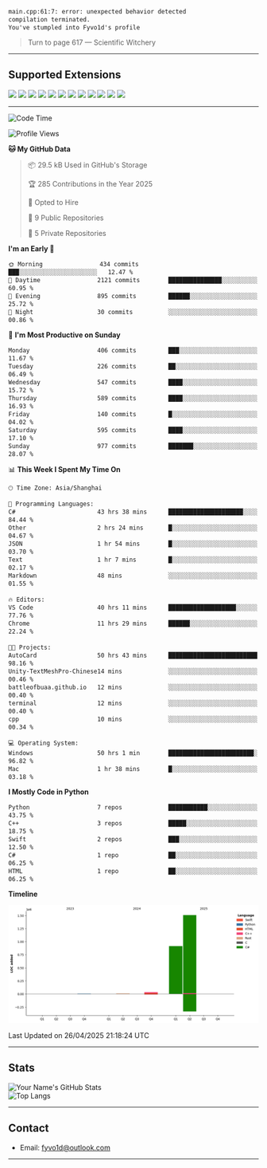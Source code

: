 ```
main.cpp:61:7: error: unexpected behavior detected
compilation terminated.
You've stumpled into Fyvo1d's profile
```

> Turn to page 617 — Scientific Witchery

---

## Supported Extensions

<p align="left">
  <img src="https://cdn.jsdelivr.net/gh/devicons/devicon/icons/cplusplus/cplusplus-original.svg" height="40" />
  <img src="https://cdn.jsdelivr.net/gh/devicons/devicon/icons/csharp/csharp-original.svg" height="40" />
  <img src="https://cdn.jsdelivr.net/gh/devicons/devicon/icons/python/python-original.svg" height="40" />
  <img src="https://cdn.jsdelivr.net/gh/devicons/devicon/icons/swift/swift-original.svg" height="40" />
  <img src="https://cdn.jsdelivr.net/gh/devicons/devicon/icons/git/git-original.svg" height="40" />
  <img src="https://cdn.jsdelivr.net/gh/devicons/devicon/icons/vscode/vscode-original.svg" height="40" />
  <img src="https://www.vulkan.org/user/themes/vulkan/images/logo/vulkan-logo.svg" height="40" />
  <img src="https://cdn.jsdelivr.net/gh/devicons/devicon/icons/opengl/opengl-original.svg" height="40" />
  <img src="https://cdn.jsdelivr.net/gh/devicons/devicon/icons/pytorch/pytorch-original.svg" height="40" />
  <img src="https://cdn.jsdelivr.net/gh/devicons/devicon/icons/unity/unity-original.svg" height="40" />
  <img src="https://cdn.jsdelivr.net/gh/devicons/devicon/icons/unrealengine/unrealengine-original.svg" height="40" />
  <img src="https://cdn.jsdelivr.net/gh/devicons/devicon/icons/cmake/cmake-original.svg" height="40" />
</p>


---

<!--START_SECTION:waka-->
![Code Time](http://img.shields.io/badge/Code%20Time-80%20hrs%2058%20mins-blue)

![Profile Views](http://img.shields.io/badge/Profile%20Views-86-blue)

**🐱 My GitHub Data** 

> 📦 29.5 kB Used in GitHub's Storage 
 > 
> 🏆 285 Contributions in the Year 2025
 > 
> 💼 Opted to Hire
 > 
> 📜 9 Public Repositories 
 > 
> 🔑 5 Private Repositories 
 > 
**I'm an Early 🐤** 

```text
🌞 Morning                434 commits         ███░░░░░░░░░░░░░░░░░░░░░░   12.47 % 
🌆 Daytime                2121 commits        ███████████████░░░░░░░░░░   60.95 % 
🌃 Evening                895 commits         ██████░░░░░░░░░░░░░░░░░░░   25.72 % 
🌙 Night                  30 commits          ░░░░░░░░░░░░░░░░░░░░░░░░░   00.86 % 
```
📅 **I'm Most Productive on Sunday** 

```text
Monday                   406 commits         ███░░░░░░░░░░░░░░░░░░░░░░   11.67 % 
Tuesday                  226 commits         ██░░░░░░░░░░░░░░░░░░░░░░░   06.49 % 
Wednesday                547 commits         ████░░░░░░░░░░░░░░░░░░░░░   15.72 % 
Thursday                 589 commits         ████░░░░░░░░░░░░░░░░░░░░░   16.93 % 
Friday                   140 commits         █░░░░░░░░░░░░░░░░░░░░░░░░   04.02 % 
Saturday                 595 commits         ████░░░░░░░░░░░░░░░░░░░░░   17.10 % 
Sunday                   977 commits         ███████░░░░░░░░░░░░░░░░░░   28.07 % 
```


📊 **This Week I Spent My Time On** 

```text
🕑︎ Time Zone: Asia/Shanghai

💬 Programming Languages: 
C#                       43 hrs 38 mins      █████████████████████░░░░   84.44 % 
Other                    2 hrs 24 mins       █░░░░░░░░░░░░░░░░░░░░░░░░   04.67 % 
JSON                     1 hr 54 mins        █░░░░░░░░░░░░░░░░░░░░░░░░   03.70 % 
Text                     1 hr 7 mins         █░░░░░░░░░░░░░░░░░░░░░░░░   02.17 % 
Markdown                 48 mins             ░░░░░░░░░░░░░░░░░░░░░░░░░   01.55 % 

🔥 Editors: 
VS Code                  40 hrs 11 mins      ███████████████████░░░░░░   77.76 % 
Chrome                   11 hrs 29 mins      ██████░░░░░░░░░░░░░░░░░░░   22.24 % 

🐱‍💻 Projects: 
AutoCard                 50 hrs 43 mins      █████████████████████████   98.16 % 
Unity-TextMeshPro-Chinese14 mins             ░░░░░░░░░░░░░░░░░░░░░░░░░   00.46 % 
battleofbuaa.github.io   12 mins             ░░░░░░░░░░░░░░░░░░░░░░░░░   00.40 % 
terminal                 12 mins             ░░░░░░░░░░░░░░░░░░░░░░░░░   00.40 % 
cpp                      10 mins             ░░░░░░░░░░░░░░░░░░░░░░░░░   00.34 % 

💻 Operating System: 
Windows                  50 hrs 1 min        ████████████████████████░   96.82 % 
Mac                      1 hr 38 mins        █░░░░░░░░░░░░░░░░░░░░░░░░   03.18 % 
```

**I Mostly Code in Python** 

```text
Python                   7 repos             ███████████░░░░░░░░░░░░░░   43.75 % 
C++                      3 repos             █████░░░░░░░░░░░░░░░░░░░░   18.75 % 
Swift                    2 repos             ███░░░░░░░░░░░░░░░░░░░░░░   12.50 % 
C#                       1 repo              ██░░░░░░░░░░░░░░░░░░░░░░░   06.25 % 
HTML                     1 repo              ██░░░░░░░░░░░░░░░░░░░░░░░   06.25 % 
```



**Timeline**

![Lines of Code chart](https://raw.githubusercontent.com/FyVoid/FyVoid/main/assets/bar_graph.png)


 Last Updated on 26/04/2025 21:18:24 UTC
<!--END_SECTION:waka-->

---

## Stats

![Your Name's GitHub Stats](https://github-readme-stats.vercel.app/api?username=fyvoid&show_icons=true&theme=tokyonight)  
![Top Langs](https://github-readme-stats.vercel.app/api/top-langs/?username=fyvoid&layout=compact&theme=tokyonight)

---

## Contact

- Email: [fyvo1d@outlook.com](fyvo1d@outlook.com)  

---
